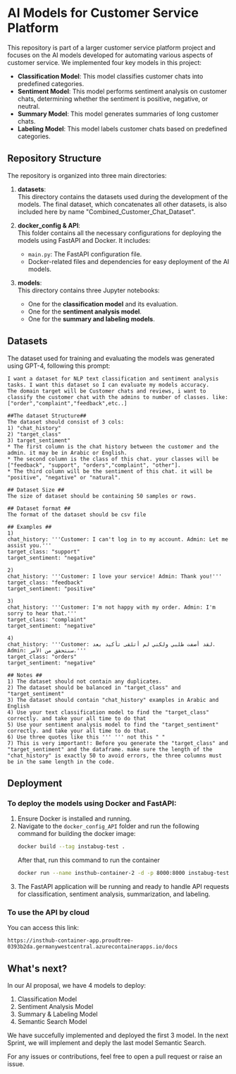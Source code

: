 
# AI Models for Customer Service Platform

This repository is part of a larger customer service platform project and focuses on the AI models developed for automating various aspects of customer service. We implemented four key models in this project:

- **Classification Model**: This model classifies customer chats into predefined categories.
- **Sentiment Model**: This model performs sentiment analysis on customer chats, determining whether the sentiment is positive, negative, or neutral.
- **Summary Model**: This model generates summaries of long customer chats.
- **Labeling Model**: This model labels customer chats based on predefined categories.

## Repository Structure

The repository is organized into three main directories:

1. **datasets**:  
   This directory contains the datasets used during the development of the models. The final dataset, which concatenates all other datasets, is also included here by name "Combined_Customer_Chat_Dataset".

2. **docker_config & API**:  
   This folder contains all the necessary configurations for deploying the models using FastAPI and Docker. It includes:
   - `main.py`: The FastAPI configuration file.
   - Docker-related files and dependencies for easy deployment of the AI models.

3. **models**:  
   This directory contains three Jupyter notebooks:
   - One for the **classification model** and its evaluation.
   - One for the **sentiment analysis model**.
   - One for the **summary and labeling models**.

## Datasets

The dataset used for training and evaluating the models was generated using GPT-4, following this prompt:

```
I want a dataset for NLP text classification and sentiment analysis tasks. I want this dataset so I can evaluate my models accuracy.
The domain target will be Customer chats and reviews, i want to classify the customer chat with the admins to number of classes. like: ["order","complaint","feedback",etc..]

##The dataset Structure##
The dataset should consist of 3 cols:
1) "chat_history"
2) "target_class"
3) target_sentiment"
* The first column is the chat history between the customer and the admin. it may be in Arabic or English.
* The second column is the class of this chat. your classes will be ["feedback", "support", "orders","complaint", "other"].
* The third column will be the sentiment of this chat. it will be "positive", "negative" or "natural".

## Dataset Size ##
The size of dataset should be containing 50 samples or rows.

## Dataset format ##
The format of the dataset should be csv file

## Examples ##
1)
chat_history: '''Customer: I can't log in to my account. Admin: Let me assist you.'''
target_class: "support"
target_sentiment: "negative"

2)
chat_history: '''Customer: I love your service! Admin: Thank you!'''
target_class: "feedback"
target_sentiment: "positive"

3)
chat_history: '''Customer: I'm not happy with my order. Admin: I'm sorry to hear that.'''
target_class: "complaint"
target_sentiment: "negative"

4)
chat_history: '''Customer: لقد أضفت طلبي ولكني لم أتلقى تأكيد بعد. Admin: سنتحقق من الأمر.'''
target_class: "orders"
target_sentiment: "negative"

## Notes ##
1) The dataset should not contain any duplicates.
2) The dataset should be balanced in "target_class" and "target_sentiment"
3) The dataset should contain "chat_history" examples in Arabic and English
4) Use your text classification model to find the "target_class" correctly. and take your all time to do that
5) Use your sentiment analysis model to find the "target_sentiment" correctly. and take your all time to do that.
6) Use three quotes like this ''' ''' not this " "
7) This is very important!: Before you generate the "target_class" and "target_sentiment" and the dataframe. make sure the length of the "chat_history" is exactly 50 to avoid errors, the three columns must be in the same length in the code.
```

## Deployment

### To deploy the models using Docker and FastAPI:
1. Ensure Docker is installed and running.
2. Navigate to the `docker_config_API` folder and run the following command for building the docker image:
   ```bash
   docker build --tag instabug-test .
   ```
   After that, run this command to run the container
   ``` bash
   docker run --name insthub-container-2 -d -p 8000:8000 instabug-test
   ```
3. The FastAPI application will be running and ready to handle API requests for classification, sentiment analysis, summarization, and labeling.

### To use the API by cloud
You can access this link:
```
https://insthub-container-app.proudtree-0393b2da.germanywestcentral.azurecontainerapps.io/docs
```

## What's next?
In our AI proposal, we have 4 models to deploy:
1. Classification Model
2. Sentiment Analysis Model
3. Summary & Labeling Model
4. Semantic Search Model

We have succefully implemented and deployed the first 3 model. In the next Sprint, we will implement and deply the last model Semantic Search.


For any issues or contributions, feel free to open a pull request or raise an issue.


